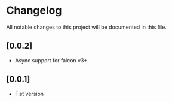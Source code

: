 # Changelog
All notable changes to this project will be documented in this file.

## [0.0.2]
- Async support for falcon v3+

## [0.0.1]
- Fist version